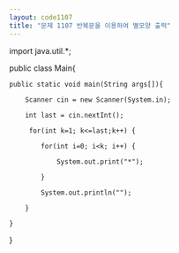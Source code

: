 ```yaml
---
layout: code1107
title: "문제 1107 반복문을 이용하여 별모양 출력"
---
```

import java.util.*;

public class Main{

	public static void main(String args[]){
  
		Scanner cin = new Scanner(System.in);
    
	    int last = cin.nextInt();     
	    
	     for(int k=1; k<=last;k++) {
       
			for(int i=0; i<k; i++) {
      
				System.out.print("*");
        
			}
      
			System.out.println("");
      
		}
		
	}
  
}
